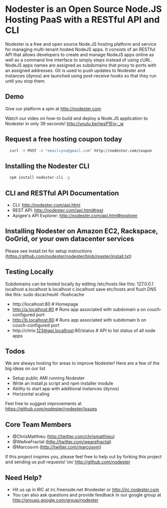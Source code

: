 # Nodester is an Open Source Node.JS Hosting PaaS with a RESTful API and CLI

Nodester is a free and open source Node.JS hosting platform and service for managing multi-tenant hosted NodeJS apps.  It consists of an RESTful API that allows developers to create and manage NodeJS apps online as well as a command line interface to simply steps instead of using cURL.  NodeJS apps names are assigned as subdomains that proxy to ports with an assigned addresses.  Git is used to push updates to Nodester and instances (dynos) are launched using post-receive hooks so that they run until you stop them.

## Demo

Give our platform a spin at http://nodester.com

Watch our video on how-to build and deploy a Node.JS application to Nodester in only 39 seconds!
http://youtu.be/jwsP1Ejv-_w

## Request a free hosting coupon today

``` bash
  curl -X POST -d "email=you@gmail.com" http://nodester.com/coupon
```

## Installing the Nodester CLI

``` bash
  npm install nodester-cli -g
``` 

## CLI and RESTful API Documentation

* CLI: http://nodester.com/api.html
* REST API: http://nodester.com/api.html#rest
* Apigee's API Explorer: http://nodester.com/api.html#explorer

## Installing Nodester on Amazon EC2, Rackspace, GoGrid, or your own datacenter services

Please see install.txt for setup instructions (https://github.com/nodester/nodester/blob/master/install.txt)

## Testing Locally

Subdomains can be tested locally by editing /etc/hosts like this:
127.0.0.1	localhost a.localhost b.localhost c.localhost
save etc/hosts and flush DNS like this: sudo dscacheutil -flushcache

*  http://localhost:80 # Homepage
*  http://a.localhost:80 # Runs app associated with subdomain a on couch-configured port
*  http://b.localhost:80 # Runs app associated with subdomain b on couch-configured port
*  http://chris:123@api.localhost:80/status # API to list status of all node apps

## Todos

We are always looking for areas to improve Nodester!  Here are a few of the big ideas on our list

* Setup public AMI running Nodester
* Write an install.js script and npm installer module
* Ability to start app with additional instances (dynos)
* Horizontal scaling

Feel free to suggest improvements at https://github.com/nodester/nodester/issues

## Core Team Members

* @ChrisMatthieu (http://twitter.com/chrismatthieu)
* @WeAreFractal (http://twitter.com/wearefractal)
* @Marcosvm (http://twitter.com/marcosvm)

If this project inspires you, please feel free to help out by forking this project and sending us pull requests! \m/
http://github.com/nodester

## Need Help?

* Hit us up in IRC at irc.freenode.net #nodester or http://irc.nodester.com
* You can also ask questions and provide feedback in our google group at http://groups.google.com/group/nodester


